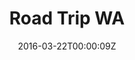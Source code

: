 ---
title: "Road Trip WA"
date: 2016-03-22T00:00:09Z
draft: false
categories: ["Travel Australia"]
tags: ["road trip", "western australia"]
---